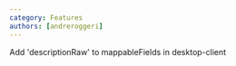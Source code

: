 ```yaml
---
category: Features
authors: [andreroggeri]
---
```


Add 'descriptionRaw' to mappableFields in desktop-client